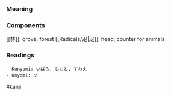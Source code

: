 ### Meaning



### Components

[[林]]: grove; forest [[Radicals/疋|疋]]: head; counter for animals

### Readings

```
- Kunyomi: いばら, しもと, すわえ
- Onyomi: ソ
```

#kanji